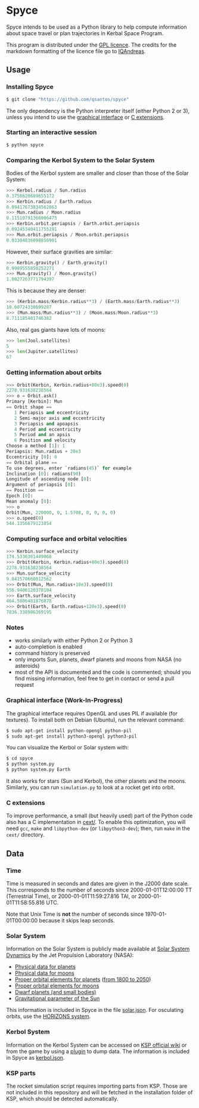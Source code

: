 Spyce
=====

Spyce intends to be used as a Python library to help compute information about
space travel or plan trajectories in Kerbal Space Program.

This program is distributed under the [GPL licence](LICENCE.md). The credits
for the markdown formatting of the licence file go to
[IQAndreas](https://github.com/IQAndreas/markdown-licenses).



Usage
-----


### Installing Spyce


```bash
$ git clone "https://github.com/qsantos/spyce"
```

The only dependency is the Python interpreter itself (either Python 2 or 3),
unless you intend to use the [graphical interface](#graphical-interface) or [C
extensions](#c-extensions).


### Starting an interactive session

```bash
$ python spyce
```


### Comparing the Kerbol System to the Solar System

Bodies of the Kerbol system are smaller and closer than those of the Solar
System:

```python
>>> Kerbol.radius / Sun.radius
0.3758620689655172
>>> Kerbin.radius / Earth.radius
0.09417673834562863
>>> Mun.radius / Moon.radius
0.11510791366906475
>>> Kerbin.orbit.periapsis / Earth.orbit.periapsis
0.09245340411755291
>>> Mun.orbit.periapsis / Moon.orbit.periapsis
0.03304836098856901
```

However, their surface gravities are similar:

```python
>>> Kerbin.gravity() / Earth.gravity()
0.9989555850252271
>>> Mun.gravity() / Moon.gravity()
1.0027263771794397
```

This is because they are denser:

```python
>>> (Kerbin.mass/Kerbin.radius**3) / (Earth.mass/Earth.radius**3)
10.60724338699287
>>> (Mun.mass/Mun.radius**3) / (Moon.mass/Moon.radius**3)
8.711185401746382
```

Also, real gas giants have lots of moons:

```python
>>> len(Jool.satellites)
5
>>> len(Jupiter.satellites)
67
```


### Getting information about orbits

```python
>>> Orbit(Kerbin, Kerbin.radius+80e3).speed(0)
2278.931638238564
>>> o = Orbit.ask()
Primary [Kerbin]: Mun
== Orbit shape ==
   1 Periapsis and eccentricity
   2 Semi-major axis and eccentricity
   3 Periapsis and apoapsis
   4 Period and eccentricity
   5 Period and an apsis
   6 Position and velocity
Choose a method [1]: 1
Periapsis: Mun.radius + 20e3
Eccentricity [0]: 0
== Orbital plane ==
To use degrees, enter `radians(45)` for example
Inclination [0]: radians(90)
Longitude of ascending node [0]:
Argument of periapsis [0]:
== Position ==
Epoch [0]:
Mean anomaly [0]:
>>> o
Orbit(Mun, 220000, 0, 1.5708, 0, 0, 0, 0)
>>> o.speed(0)
544.1356679123854
```

### Computing surface and orbital velocities

```python
>>> Kerbin.surface_velocity
174.5336361449068
>>> Orbit(Kerbin, Kerbin.radius+80e3).speed(0)
2278.931638238564
>>> Mun.surface_velocity
9.041570660012562
>>> Orbit(Mun, Mun.radius+10e3).speed(0)
556.9406120378104
>>> Earth.surface_velocity
464.5806481876878
>>> Orbit(Earth, Earth.radius+120e3).speed(0)
7836.338986369195
```


### Notes

* works similarly with either Python 2 or Python 3
* auto-completion is enabled
* command history is preserved
* only imports Sun, planets, dwarf planets and moons from NASA (no asteroids)
* most of the API is documented and the code is commented; should you find
  missing information, feel free to get in contact or send a pull request


### Graphical interface (Work-In-Progress)

The graphical interface requires OpenGL and uses PIL if available (for
textures). To install both on Debian (Ubuntu), run the relevant command:

```bash
$ sudo apt-get install python-opengl python-pil
$ sudo apt-get install python3-opengl python3-pil
```

You can visualize the Kerbol or Solar system with:

```bash
$ cd spyce
$ python system.py
$ python system.py Earth
```

It also works for stars (Sun and Kerbol), the other planets and the moons.
Similarly, you can run `simulation.py` to look at a rocket get into orbit.


### C extensions

To improve performance, a small (but heavily used) part of the Python code also
has a C implementation in [cext/](cext/). To enable this optimization, you will
need `gcc`, `make` and `libpython-dev` (or `libpython3-dev`); then, run `make`
in the `cext/` directory.



Data
----

### Time

Time is measured in seconds and dates are given in the J2000 date scale. This
corresponds to the number of seconds since 2000-01-01T12:00:00 TT (Terrestrial
Time), or 2000-01-01T11:59:27.816 TAI, or 2000-01-01T11:58:55.816 UTC.

Note that Unix Time is **not** the number of seconds since 1970-01-01T00:00:00
because it skips leap seconds.


### Solar System

Information on the Solar System is publicly made available at [Solar System
Dynamics](http://www.jpl.nasa.gov/) by the Jet Propulsion Laboratory (NASA):

* [Physical data for planets](http://ssd.jpl.nasa.gov/?planet_phys_par)
* [Physical data for moons](http://ssd.jpl.nasa.gov/?sat_phys_par)
* [Proper orbital elements for planets](http://ssd.jpl.nasa.gov/?planet_pos)
([from 1800 to 2050](http://ssd.jpl.nasa.gov/txt/p_elem_t1.txt))
* [Proper orbital elements for moons](http://ssd.jpl.nasa.gov/?sat_elem)
* [Dwarf planets (and small bodies)](http://ssd.jpl.nasa.gov/sbdb.cgi)
* [Gravitational parameter of the Sun](http://ssd.jpl.nasa.gov/?constants)

This information is included in Spyce in the file [solar.json](solar.json). For
osculating orbits, use the [HORIZONS
system](http://ssd.jpl.nasa.gov/?horizons).


### Kerbol System

Information on the Kerbol System can be accessed on [KSP official
wiki](http://wiki.kerbalspaceprogram.com/wiki/Kerbol_System) or from the game
by using a [plugin](modump/) to dump data. The information is included in Spyce
as [kerbol.json](kerbol.json).


### KSP parts

The rocket simulation script requires importing parts from KSP. Those are not
included in this repository and will be fetched in the installation folder of
KSP, which should be detected automatically.
